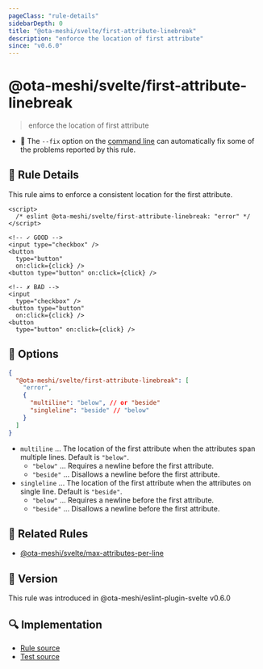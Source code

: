 ```yaml
---
pageClass: "rule-details"
sidebarDepth: 0
title: "@ota-meshi/svelte/first-attribute-linebreak"
description: "enforce the location of first attribute"
since: "v0.6.0"
---
```


# @ota-meshi/svelte/first-attribute-linebreak

> enforce the location of first attribute

- :wrench: The `--fix` option on the [command line](https://eslint.org/docs/user-guide/command-line-interface#fixing-problems) can automatically fix some of the problems reported by this rule.

## :book: Rule Details

This rule aims to enforce a consistent location for the first attribute.

<eslint-code-block fix>

<!-- prettier-ignore-start -->
<!--eslint-skip-->

```svelte
<script>
  /* eslint @ota-meshi/svelte/first-attribute-linebreak: "error" */
</script>

<!-- ✓ GOOD -->
<input type="checkbox" />
<button
  type="button"
  on:click={click} />
<button type="button" on:click={click} />

<!-- ✗ BAD -->
<input
  type="checkbox" />
<button type="button"
  on:click={click} />
<button
  type="button" on:click={click} />
```

<!-- prettier-ignore-end -->

</eslint-code-block>

## :wrench: Options

```json
{
  "@ota-meshi/svelte/first-attribute-linebreak": [
    "error",
    {
      "multiline": "below", // or "beside"
      "singleline": "beside" // "below"
    }
  ]
}
```

- `multiline` ... The location of the first attribute when the attributes span multiple lines. Default is `"below"`.
  - `"below"` ... Requires a newline before the first attribute.
  - `"beside"` ... Disallows a newline before the first attribute.
- `singleline` ... The location of the first attribute when the attributes on single line. Default is `"beside"`.
  - `"below"` ... Requires a newline before the first attribute.
  - `"beside"` ... Disallows a newline before the first attribute.

## :couple: Related Rules

- [@ota-meshi/svelte/max-attributes-per-line]

[@ota-meshi/svelte/max-attributes-per-line]: ./max-attributes-per-line.md

## :rocket: Version

This rule was introduced in @ota-meshi/eslint-plugin-svelte v0.6.0

## :mag: Implementation

- [Rule source](https://github.com/ota-meshi/eslint-plugin-svelte/blob/main/src/rules/first-attribute-linebreak.ts)
- [Test source](https://github.com/ota-meshi/eslint-plugin-svelte/blob/main/tests/src/rules/first-attribute-linebreak.ts)
